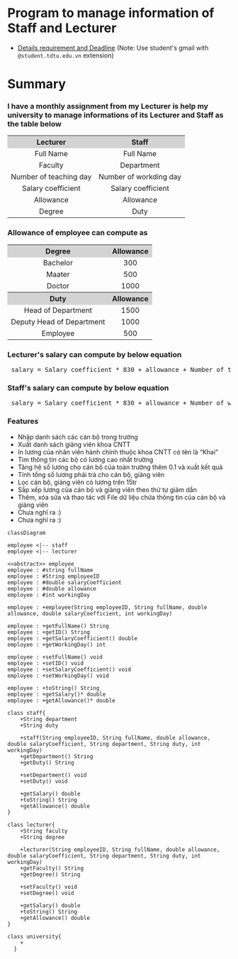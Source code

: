 

# Program to manage information of Staff and Lecturer
* [Details requirement and Deadline](https://docs.google.com/document/d/1DuYoXo2PoY21FHdF_kSY2StseaumAAp9/edit) (Note: Use student's gmail with `@student.tdtu.edu.vn` extension)

<h1> Summary </h1>
    <h3> I have a monthly assignment from my Lecturer is help my university to manage      informations of its Lecturer and Staff as the table below </h3>
    <table , style="text-align: center; vertical-align: middle;">
        <tr>
            <th bgcolor= "lightgray"> Lecturer </th>
            <th bgcolor= "lightgray"> Staff </th>
        </tr>
        <tr>
            <td> Full Name </td> 
            <td> Full Name  </td>
        </tr>
        <tr>
            <td> Faculty </td>
            <td> Department </td>
        </tr>
        <tr>
            <td> Number of teaching day </td>
            <td> Number of workding day </td>
        </tr>
        <tr>
            <td> Salary coefficient </td>
            <td> Salary coefficient </td>
        </tr>
        <tr>
            <td> Allowance </td>
            <td> Allowance </td>
        </tr>
        <tr>
            <td> Degree </td>
            <td> Duty  </td>
        </tr>
    </table>
    <h3> Allowance of employee can compute as </h3>
        <table , style="text-align: center; vertical-align: middle;">
            <tr>
                <th bgcolor= "lightgray"> Degree </th>
                <th bgcolor= "lightgray"> Allowance </th>
            </tr>
            <tr>
                <td> Bachelor </td>
                <td> 300 </td>
            </tr>
            <tr>
                <td> Maater </td>
                <td> 500 </td>
            </tr>
            <tr>
                <td> Doctor </td>
                <td> 1000 </td>
            </tr>
            <tr>
                <th bgcolor= "lightgray"> Duty </th>
                <th bgcolor= "lightgray"> Allowance </th>
            </tr>
            <tr>
                <td> Head of Department </td>
                <td> 1500 </td>
            </tr>
            <tr>
                <td> Deputy Head of Department </td>
                <td> 1000 </td>
            </tr>
            <tr>
                <td> Employee </td>
                <td> 500 </td>
            </tr>
        </table>        
    <h3> Lecturer's salary can compute by below equation </h3>
        <pre> salary = Salary coefficient * 830 + allowance + Number of teaching day * 30 </pre> 
    <h3> Staff's salary can compute by below equation </h3>
        <pre> salary = Salary coefficient * 830 + allowance + Number of working day * 50 </pre>   
    <h3> Features </h3>
        <ul>
            <li> Nhập danh sách các cán bộ trong trường </li> 
            <li> Xuất danh sách giảng viên khoa CNTT </li> 
            <li> In lương của nhân viên hành chính thuộc khoa CNTT có tên là “Khai” </li> 
            <li> Tìm thông tin các bộ có lương cao nhất trường </li> 
            <li> Tăng hệ số lương cho cán bộ của toàn trường thêm 0.1 và xuất kết quả </li> 
            <li> Tính tổng số lương phải trả cho cán bộ, giảng viên </li> 
            <li> Lọc cán bộ, giảng viên có lương trên 15tr </li> 
            <li> Sắp xếp lương của cán bộ và giảng viên theo thứ tự giảm dần </li> 
            <li> Thêm, xóa sửa và thao tác với File dữ liệu chứa thông tin của cán bộ và giảng viên </li> 
            <li> Chưa nghĩ ra :) </li> 
            <li> Chưa nghĩ ra :) </li>
        </ul>
        
```mermaid
classDiagram

employee <|-- staff
employee <|-- lecturer

<<abstract>> employee
employee : #string fullName
employee : #String employeeID
employee : #double salaryCoefficient
employee : #double allowance
employee : #int workingDay

employee : +employee(String employeeID, String fullName, double allowance, double salaryCoefficient, int workingDay)

employee : +getFullName() String 
employee : +getID() String
employee : +getSalaryCoefficient() double
employee : +getWorkingDay() int

employee : +setFullName() void 
employee : +setID() void
employee : +setSalaryCoefficient() void
employee : +setWorkingDay() void

employee : +toString() String
employee : +getSalary()* double
employee : +getAllowance()* double 

class staff{
    +String department
    +String duty

    +staff(String employeeID, String fullName, double allowance, double salaryCoefficient, String department, String duty, int workingDay)
    +getDepartment() String
    +getDuty() String

    +setDepartment() void
    +setDuty() void

    +getSalary() double 
    +toString() String 
    +getAllowance() double 
}

class lecturer{
    +String faculty
    +String degree

    +lecturer(String employeeID, String fullName, double allowance, double salaryCoefficient, String department, String duty, int workingDay)
    +getFaculty() String
    +getDegree() String

    +setFaculty() void
    +setDegree() void

    +getSalary() double 
    +toString() String 
    +getAllowance() double 
}

class university{
    +
  }

```

